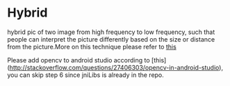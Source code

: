 # Hybrid
hybrid pic of two image from high frequency to low frequency, such that people can interpret the picture differently based on the size or distance from the picture.More on this technique please refer to [this](http://cvcl.mit.edu/hybrid/OlivaTorralb_Hybrid_Siggraph06.pdf)

Please add opencv to android studio according to [this] (http://stackoverflow.com/questions/27406303/opencv-in-android-studio), you can skip step 6 since jniLibs is already in the repo.


